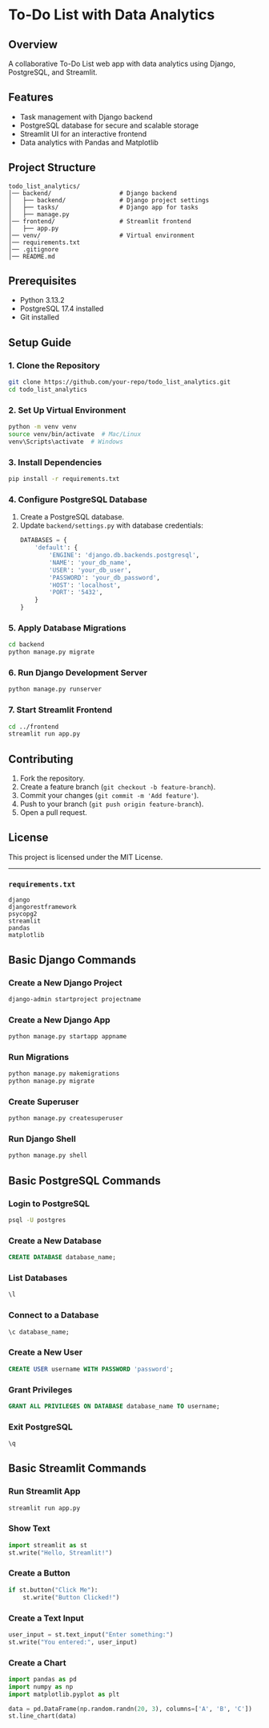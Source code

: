 # To-Do List with Data Analytics

## Overview
A collaborative To-Do List web app with data analytics using Django, PostgreSQL, and Streamlit.

## Features
- Task management with Django backend
- PostgreSQL database for secure and scalable storage
- Streamlit UI for an interactive frontend
- Data analytics with Pandas and Matplotlib

## Project Structure
```
todo_list_analytics/
│── backend/                   # Django backend
│   ├── backend/               # Django project settings
│   ├── tasks/                 # Django app for tasks
│   ├── manage.py
│── frontend/                  # Streamlit frontend
│   ├── app.py
│── venv/                      # Virtual environment
│── requirements.txt
│── .gitignore
│── README.md
```

## Prerequisites
- Python 3.13.2
- PostgreSQL 17.4 installed
- Git installed

## Setup Guide

### 1. Clone the Repository
```sh
git clone https://github.com/your-repo/todo_list_analytics.git
cd todo_list_analytics
```

### 2. Set Up Virtual Environment
```sh
python -m venv venv
source venv/bin/activate  # Mac/Linux
venv\Scripts\activate  # Windows
```

### 3. Install Dependencies
```sh
pip install -r requirements.txt
```

### 4. Configure PostgreSQL Database
1. Create a PostgreSQL database.
2. Update `backend/settings.py` with database credentials:
   ```python
   DATABASES = {
       'default': {
           'ENGINE': 'django.db.backends.postgresql',
           'NAME': 'your_db_name',
           'USER': 'your_db_user',
           'PASSWORD': 'your_db_password',
           'HOST': 'localhost',
           'PORT': '5432',
       }
   }
   ```

### 5. Apply Database Migrations
```sh
cd backend
python manage.py migrate
```

### 6. Run Django Development Server
```sh
python manage.py runserver
```

### 7. Start Streamlit Frontend
```sh
cd ../frontend
streamlit run app.py
```

## Contributing
1. Fork the repository.
2. Create a feature branch (`git checkout -b feature-branch`).
3. Commit your changes (`git commit -m 'Add feature'`).
4. Push to your branch (`git push origin feature-branch`).
5. Open a pull request.

## License
This project is licensed under the MIT License.

---

### `requirements.txt`
```
django
djangorestframework
psycopg2
streamlit
pandas
matplotlib
```

## Basic Django Commands
### Create a New Django Project
```sh
django-admin startproject projectname
```
### Create a New Django App
```sh
python manage.py startapp appname
```
### Run Migrations
```sh
python manage.py makemigrations
python manage.py migrate
```
### Create Superuser
```sh
python manage.py createsuperuser
```
### Run Django Shell
```sh
python manage.py shell
```

## Basic PostgreSQL Commands
### Login to PostgreSQL
```sh
psql -U postgres
```
### Create a New Database
```sql
CREATE DATABASE database_name;
```
### List Databases
```sql
\l
```
### Connect to a Database
```sql
\c database_name;
```
### Create a New User
```sql
CREATE USER username WITH PASSWORD 'password';
```
### Grant Privileges
```sql
GRANT ALL PRIVILEGES ON DATABASE database_name TO username;
```
### Exit PostgreSQL
```sh
\q
```

## Basic Streamlit Commands
### Run Streamlit App
```sh
streamlit run app.py
```
### Show Text
```python
import streamlit as st
st.write("Hello, Streamlit!")
```
### Create a Button
```python
if st.button("Click Me"):
    st.write("Button Clicked!")
```
### Create a Text Input
```python
user_input = st.text_input("Enter something:")
st.write("You entered:", user_input)
```
### Create a Chart
```python
import pandas as pd
import numpy as np
import matplotlib.pyplot as plt

data = pd.DataFrame(np.random.randn(20, 3), columns=['A', 'B', 'C'])
st.line_chart(data)
```



